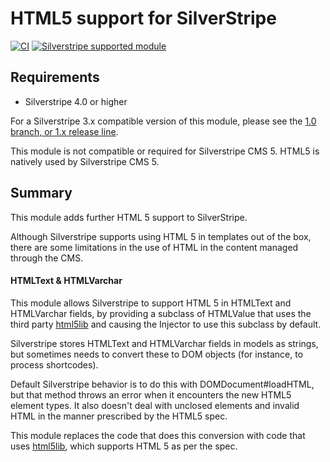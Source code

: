# HTML5 support for SilverStripe

[![CI](https://github.com/silverstripe/silverstripe-html5/actions/workflows/ci.yml/badge.svg)](https://github.com/silverstripe/silverstripe-html5/actions/workflows/ci.yml)
[![Silverstripe supported module](https://img.shields.io/badge/silverstripe-supported-0071C4.svg)](https://www.silverstripe.org/software/addons/silverstripe-commercially-supported-module-list/)

## Requirements

* Silverstripe 4.0 or higher

For a Silverstripe 3.x compatible version of this module, please see the [1.0 branch, or 1.x release line](https://github.com/silverstripe/silverstripe-html5/tree/1.0#readme).

This module is not compatible or required for Silverstripe CMS 5. HTML5 is natively used by Silverstripe CMS 5.

## Summary

This module adds further HTML 5 support to SilverStripe.

Although Silverstripe supports using HTML 5 in templates out of the box, there are
some limitations in the use of HTML in the content managed through the CMS.

#### HTMLText & HTMLVarchar

This module allows Silverstripe to support HTML 5 in HTMLText and HTMLVarchar fields, by
providing a subclass of HTMLValue that uses the third party [html5lib](https://github.com/html5lib/html5lib-php)
and causing the Injector to use this subclass by default.

Silverstripe stores HTMLText and HTMLVarchar fields in models as strings, but
sometimes needs to convert these to DOM objects (for instance, to process shortcodes).

Default Silverstripe behavior is to do this with DOMDocument#loadHTML, but that method
throws an error when it encounters the new HTML5 element types. It also doesn't deal
with unclosed elements and invalid HTML in the manner prescribed by the HTML5 spec.

This module replaces the code that does this conversion with code that uses [html5lib](https://github.com/html5lib/html5lib-php),
which supports HTML 5 as per the spec.

